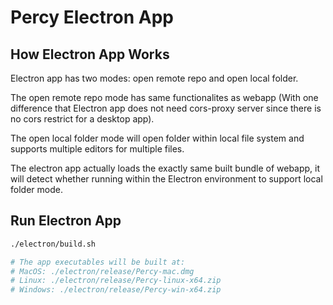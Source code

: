 # Percy Electron App

## How Electron App Works

Electron app has two modes: open remote repo and open local folder.

The open remote repo mode has same functionalites as webapp (With one difference that Electron app does not need cors-proxy server since there is no cors restrict for a desktop app).

The open local folder mode will open folder within local file system and supports multiple editors for multiple files.

The electron app actually loads the exactly same built bundle of webapp, it will detect whether running within the Electron environment to support local folder mode.

## Run Electron App

```bash
./electron/build.sh

# The app executables will be built at:
# MacOS: ./electron/release/Percy-mac.dmg
# Linux: ./electron/release/Percy-linux-x64.zip
# Windows: ./electron/release/Percy-win-x64.zip
```
